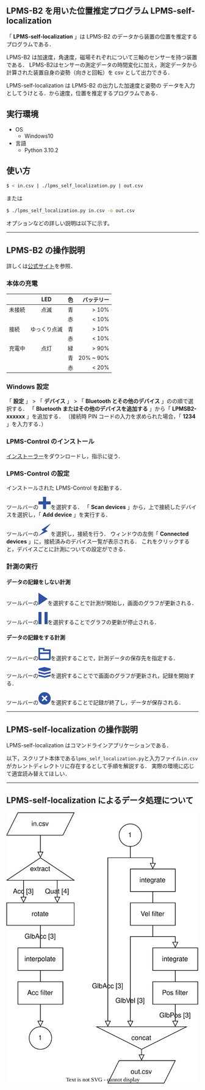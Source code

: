 ## LPMS-B2 を用いた位置推定プログラム LPMS-self-localization

「 **LPMS-self-localization** 」は LPMS-B2 のデータから装置の位置を推定するプログラムである．

LPMS-B2 は加速度，角速度，磁場それぞれについて三軸のセンサーを持つ装置である．
LPMS-B2はセンサーの測定データの時間変化に加え，測定データから計算された装置自身の姿勢（向きと回転）を csv として出力できる．

LPMS-self-localization は LPMS-B2 の出力した加速度と姿勢の
データを入力としてうけとる．から速度，位置を推定するプログラムである．

## 実行環境

- OS
    - Windows10
- 言語
    - Python 3.10.2

## 使い方

```sh
$ < in.csv | ./lpms_self_localization.py | out.csv
```

または

```sh
$ ./lpms_self_localization.py in.csv -o out.csv
```

オプションなどの詳しい説明は以下に示す。

---

## LPMS-B2 の操作説明

詳しくは[公式サイト](https://lp-research.com/9-axis-bluetooth-imu-lpmsb2-series/)を参照．

### 本体の充電

|      |LED         |色|バッテリー|
|------|:----------:|--|---------:|
|未接続|点滅        |青|> 10%     |
|      |            |赤|< 10%     |
|接続  |ゆっくり点滅|青|> 10%     |
|      |            |赤|< 10%     |
|充電中|点灯        |緑|> 90%     |
|      |            |青|20% ~ 90% |
|      |            |赤|< 20%     |

### Windows 設定

「 **設定** 」 > 「 **デバイス** 」 > 「 **Bluetooth とその他のデバイス** 」のの順で選択する．
「 **Bluetooth またはその他のデバイスを追加する** 」から「 **LPMSB2-xxxxxx** 」を追加する．
（接続時 PIN コードの入力を求められた場合，「 **1234** 」を入力する．）

### LPMS-Control のインストール

[インストーラー](https://lp-software-downloads.s3-ap-northeast-1.amazonaws.com/LPMS/LPMS-Control/OpenMAT-1.3.5-Setup-Build20180418.exe)をダウンロードし，指示に従う．

### LPMS-Control の設定

インストールされた LPMS-Control を起動する．

ツールバーの![Add / remove sensor](./img/icons/plus_32x32.png "Add / remove sensor")を選択する．
「 **Scan devices** 」から，上で接続したデバイスを選択し，「 **Add device** 」を実行する．

ツールバーの![Connect](./img/icons/bolt_32x32.png)を選択し，接続を行う．
ウィンドウの左側「 **Connected devices** 」に，接続済みのデバイス一覧が表示される．
これをクリックすると，デバイスごとに計測についての設定ができる．

### 計測の実行

#### データの記録をしない計測

ツールバーの![Start measurement](./img/icons/play_24x32.png)を選択することで計測が開始し，画面のグラフが更新される．

ツールバーの![Stop measurement](./img/icons/pause_24x32.png)を選択することでグラフの更新が停止される．

#### データの記録をする計測

ツールバーの![Browse record file](./img/icons/folder_stroke_32x32.png)を選択することで，計測データの保存先を指定する．

ツールバーの![Record data](./img/icons/layers_32x28.png)を選択することでで画面のグラフが更新され，記録を開始する．

ツールバーの![Stop recording](./img/icons/x_alt_32x32.png)を選択することで記録が終了し，データが保存される．

---

## LPMS-self-localization の操作説明

LPMS-self-localization はコマンドラインアプリケーションである．

以下，スクリプト本体である`lpms_self_localization.py`と入力ファイル`in.csv`がカレントディレクトリに存在するとして手順を解説する．
実際の環境に応じて適宜読み替えてほしい．

---

## LPMS-self-localization によるデータ処理について

![flowchart](./img/flowchart.svg)

